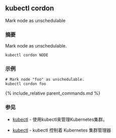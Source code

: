 ---
---

## kubectl cordon

Mark node as unschedulable

### 摘要


Mark node as unschedulable.


```
kubectl cordon NODE
```

### 示例

```
# Mark node "foo" as unschedulable.
kubectl cordon foo

```

{% include_relative parent_commands.md %}

### 参见

* [kubectl](kubectl.md)	 - 使用kubectl来管理Kubernetes集群。

* [kubectl](kubectl.md)	 - kubectl 控制着 Kubernetes 集群管理器
